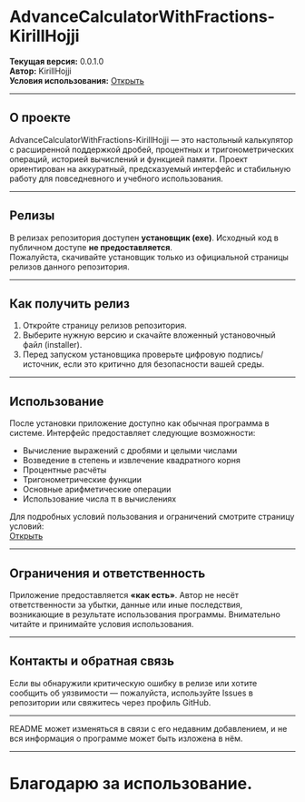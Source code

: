 # AdvanceCalculatorWithFractions-KirillHojji

**Текущая версия:** 0.0.1.0  
**Автор:** KirillHojji  
**Условия использования:** [Открыть](https://sites.google.com/view/terms-calculator-kirillhojji/%E3%85%A4)

---

## О проекте
AdvanceCalculatorWithFractions-KirillHojji — это настольный калькулятор с расширенной поддержкой дробей, процентных и тригонометрических операций, историей вычислений и функцией памяти. Проект ориентирован на аккуратный, предсказуемый интерфейс и стабильную работу для повседневного и учебного использования.

---

## Релизы
В релизах репозитория доступен **установщик (exe)**. Исходный код в публичном доступе **не предоставляется**.  
Пожалуйста, скачивайте установщик только из официальной страницы релизов данного репозитория.

---

## Как получить релиз
1. Откройте страницу релизов репозитория.  
2. Выберите нужную версию и скачайте вложенный установочный файл (installer).  
3. Перед запуском установщика проверьте цифровую подпись/источник, если это критично для безопасности вашей среды.

---

## Использование
После установки приложение доступно как обычная программа в системе. Интерфейс предоставляет следующие возможности:
- Вычисление выражений с дробями и целыми числами
- Возведение в степень и извлечение квадратного корня
- Процентные расчёты
- Тригонометрические функции
- Основные арифметические операции
- Использование числа π в вычислениях

Для подробных условий пользования и ограничений смотрите страницу условий:  
[Открыть](https://sites.google.com/view/terms-calculator-kirillhojji/%E3%85%A4)

---

## Ограничения и ответственность
Приложение предоставляется **«как есть»**. Автор не несёт ответственности за убытки, данные или иные последствия, возникающие в результате использования программы. Внимательно читайте и принимайте условия использования.

---

## Контакты и обратная связь
Если вы обнаружили критическую ошибку в релизе или хотите сообщить об уязвимости — пожалуйста, используйте Issues в репозитории или свяжитесь через профиль GitHub.

---
README может изменяться в связи с его недавним добавлением, и не вся информация о программе может быть изложена в нём.

---

# Благодарю за использование.  
